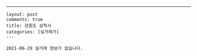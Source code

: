 ---
    layout: post
    comments: true
    title: 강원도 삼척시
    categories: [실거래가]
    ---

    2021-06-29 실거래 정보가 없습니다.

    